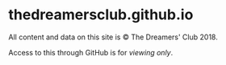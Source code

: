 # thedreamersclub.github.io

All content and data on this site is © The Dreamers' Club 2018.

Access to this through GitHub is for _viewing only_.